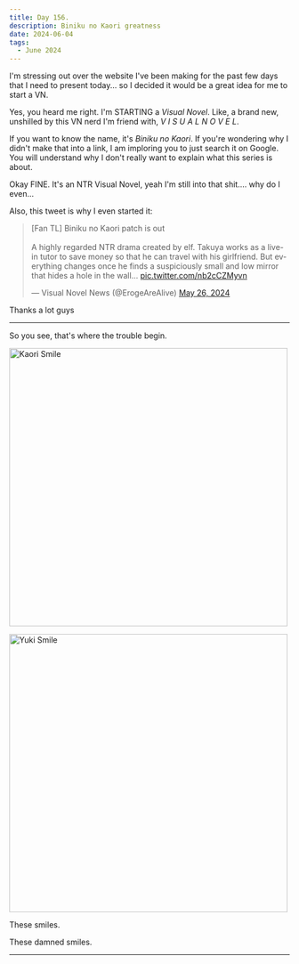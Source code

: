 ```yaml
---
title: Day 156.
description: Biniku no Kaori greatness
date: 2024-06-04
tags: 
  - June 2024
---
```


I'm stressing out over the website I've been making for the past few days that I need to present today... so I decided it would be a great idea for me to start a VN.

Yes, you heard me right. I'm STARTING a *Visual Novel*. Like, a brand new, unshilled by this VN nerd I'm friend with, *V I S U A L N O V E L*.

If you want to know the name, it's *Biniku no Kaori*. If you're wondering why I didn't make that into a link, I am imploring you to just search it on Google. You will understand why I don't really want to explain what this series is about.

Okay FINE. It's an NTR Visual Novel, yeah I'm still into that shit.... why do I even...

Also, this tweet is why I even started it:

<blockquote class="twitter-tweet"><p lang="en" dir="ltr">[Fan TL] Biniku no Kaori patch is out<br><br>A highly regarded NTR drama created by elf. Takuya works as a live-in tutor to save money so that he can travel with his girlfriend. But everything changes once he finds a suspiciously small and low mirror that hides a hole in the wall... <a href="https://t.co/nb2cCZMyvn">pic.twitter.com/nb2cCZMyvn</a></p>&mdash; Visual Novel News (@ErogeAreAlive) <a href="https://twitter.com/ErogeAreAlive/status/1794815103579353168?ref_src=twsrc%5Etfw">May 26, 2024</a></blockquote> <script async src="https://platform.twitter.com/widgets.js" charset="utf-8"></script>

Thanks a lot guys

-----

So you see, that's where the trouble begin.

<a href="https://imgur.com/dyer4RT"><img src="https://i.imgur.com/dyer4RT.png" title="Kaori Smile" width="500px" alt="Kaori Smile"/></a>

<a href="https://imgur.com/Sj0z0ZX"><img src="https://i.imgur.com/Sj0z0ZX.png" title="Yuki Smile" width="500px" alt="Yuki Smile"/></a>

These smiles.

These damned smiles.

-----

